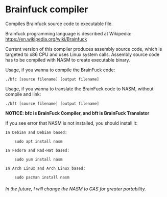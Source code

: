 # Brainfuck compiler
Compiles Brainfuck source code to executable file.

Brainfuck programming language is described at Wikipedia: https://en.wikipedia.org/wiki/Brainfuck

Current version of this compiler produces assembly source code,
which is targeted to x86 CPU and uses Linux system calls.
Assembly source code has to be compiled with NASM to create executable binary.

Usage, if you wanna to compile the BrainFuck code:

    ./bfc [source filename] [output filename]
    
Usage, if you wanna to translate the BrainFuck code to NASM, without compile and link:

    ./bft [source filename] [output filename]

**NOTICE:
bf*c* is BrainFuck Compiler, and
bf*t* is BrainFuck Translator**

If you see error that NASM is not installed, you should install it:

    In Debian and Debian based:
    
        sudo apt install nasm
        
    In Fedora and Rad-Hat based:
    
        sudo yum install nasm

    In Arch Linux and Arch Linux based:
    
        sudo pacman install nasm

###### In the future, I will change the NASM to GAS for greater portability.
